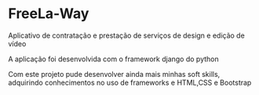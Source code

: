 # FreeLa-Way
Aplicativo de contratação e prestação de serviços de design e edição de vídeo

A aplicação foi desenvolvida com o framework django do python

Com este projeto pude desenvolver ainda mais minhas soft skills, adquirindo conhecimentos no uso de frameworks e HTML,CSS e Bootstrap
